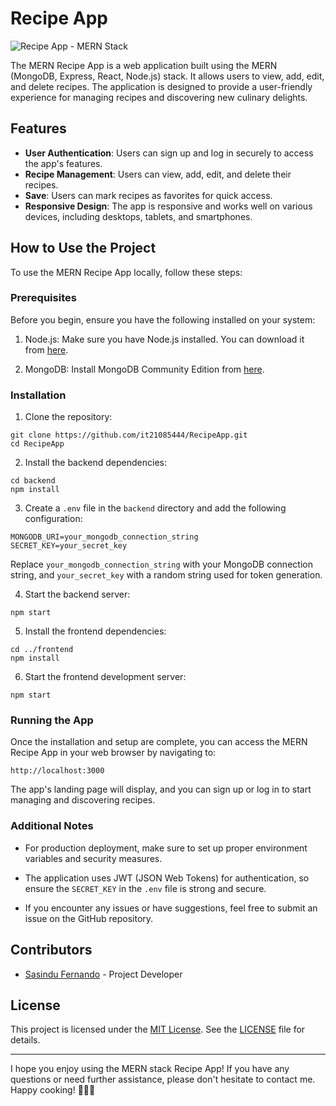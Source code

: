 # Recipe App

![Recipe App - MERN Stack]((https://github.com/it21085444/RecipeApp))

The MERN Recipe App is a web application built using the MERN (MongoDB, Express, React, Node.js) stack. It allows users to view, add, edit, and delete recipes. The application is designed to provide a user-friendly experience for managing recipes and discovering new culinary delights.

## Features

- **User Authentication**: Users can sign up and log in securely to access the app's features.
- **Recipe Management**: Users can view, add, edit, and delete their recipes.
- **Save**: Users can mark recipes as favorites for quick access.
- **Responsive Design**: The app is responsive and works well on various devices, including desktops, tablets, and smartphones.

## How to Use the Project

To use the MERN Recipe App locally, follow these steps:

### Prerequisites

Before you begin, ensure you have the following installed on your system:

1. Node.js: Make sure you have Node.js installed. You can download it from [here](https://nodejs.org/).

2. MongoDB: Install MongoDB Community Edition from [here](https://www.mongodb.com/try/download/community).

### Installation

1. Clone the repository:

```
git clone https://github.com/it21085444/RecipeApp.git
cd RecipeApp
```

2. Install the backend dependencies:

```
cd backend
npm install
```

3. Create a `.env` file in the `backend` directory and add the following configuration:

```
MONGODB_URI=your_mongodb_connection_string
SECRET_KEY=your_secret_key
```

Replace `your_mongodb_connection_string` with your MongoDB connection string, and `your_secret_key` with a random string used for token generation.

4. Start the backend server:

```
npm start
```

5. Install the frontend dependencies:

```
cd ../frontend
npm install
```

6. Start the frontend development server:

```
npm start
```

### Running the App

Once the installation and setup are complete, you can access the MERN Recipe App in your web browser by navigating to:

```
http://localhost:3000
```

The app's landing page will display, and you can sign up or log in to start managing and discovering recipes.

### Additional Notes

- For production deployment, make sure to set up proper environment variables and security measures.

- The application uses JWT (JSON Web Tokens) for authentication, so ensure the `SECRET_KEY` in the `.env` file is strong and secure.

- If you encounter any issues or have suggestions, feel free to submit an issue on the GitHub repository.

## Contributors

- [Sasindu Fernando](https://github.com/it21085444) - Project Developer

## License

This project is licensed under the [MIT License](https://opensource.org/licenses/MIT). See the [LICENSE](https://github.com/machadop1407/MERN-Recipe-App/blob/main/LICENSE) file for details.

---

I hope you enjoy using the MERN stack Recipe App! If you have any questions or need further assistance, please don't hesitate to contact me. Happy cooking! 🍳🥗🍰
